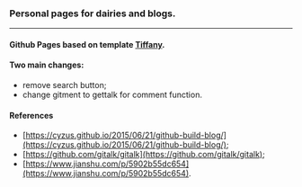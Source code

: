### Personal pages for dairies and blogs.
<hr />

#### Github Pages based on template [Tiffany](http://jekyllthemes.org/themes/tiffany/).

#### Two main changes:
- remove search button;
- change gitment to gettalk for comment function.

#### References
- [https://cyzus.github.io/2015/06/21/github-build-blog/](https://cyzus.github.io/2015/06/21/github-build-blog/);
- [https://github.com/gitalk/gitalk](https://github.com/gitalk/gitalk);
- [https://www.jianshu.com/p/5902b55dc654](https://www.jianshu.com/p/5902b55dc654).
